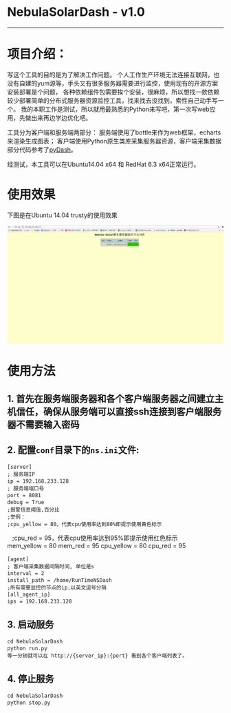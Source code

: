 # NebulaSolarDash - v1.0
---

# 项目介绍：

写这个工具的目的是为了解决工作问题。
个人工作生产环境无法连接互联网，也没有自建的yum源等，手头又有很多服务器需要进行监控，使用现有的开源方案安装部署是个问题，
各种依赖组件包需要挨个安装，很麻烦，所以想找一款依赖较少部署简单的分布式服务器资源监控工具，找来找去没找到，索性自己动手写一个。
我的本职工作是测试，所以就用最熟悉的Python来写吧，第一次写web应用，先做出来再边学边优化吧。

工具分为客户端和服务端两部分：
服务端使用了bottle来作为web框架，echarts来渲染生成图表；
客户端使用Python原生类库采集服务器资源，客户端采集数据部分代码参考了[pyDash](https://github.com/k3oni/pydash)。

经测试，本工具可以在Ubuntu14.04 x64 和 RedHat 6.3 x64正常运行。

# 使用效果
下图是在Ubuntu 14.04 trusty的使用效果

![](/assets/picture/NebulaSolarDash.gif)


# 使用方法
## 1. 首先在服务端服务器和各个客户端服务器之间建立主机信任，确保从服务端可以直接ssh连接到客户端服务器不需要输入密码

## 2. 配置`conf`目录下的`ns.ini`文件:

    [server]
    ; 服务端IP
    ip = 192.168.233.128
    ; 服务端端口号
    port = 8081
    debug = True
    ;报警信息阈值,百分比
    ;举例：
    ;cpu_yellow = 80，代表cpu使用率达到80%即提示使用黄色标示
    ;cpu_red = 95，代表cpu使用率达到95%即提示使用红色标示  
    mem_yellow = 80
    mem_red = 95
    cpu_yellow = 80
    cpu_red = 95
    
    [agent]
    ; 客户端采集数据间隔时间, 单位是s
    interval = 2
    install_path = /home/RunTimeNSDash
    ;所有需要监控的节点的ip,以英文逗号分隔
    [all_agent_ip]
    ips = 192.168.233.128

## 3. 启动服务
    cd NebulaSolarDash
    python run.py
    等一分钟就可以在 http://{server_ip}:{port} 看到各个客户端列表了。

## 4. 停止服务
    cd NebulaSolarDash
    python stop.py




